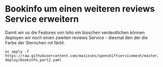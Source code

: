 # Bookinfo um einen weiteren reviews Service erweitern

Damit wir us die Features von Istio ein bisschen verdeutlichen können deployen wir noch einen zweiten reviews Service - diesmal den der die Farbe der Sternchen rot färbt.

```text
oc apply -f https://raw.githubusercontent.com/maxisses/openshiftservicemesh/master/00-deploy/bookinfo_part2.yaml
```



